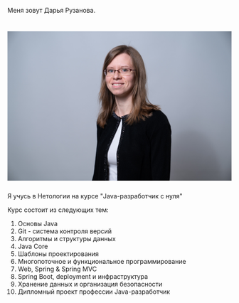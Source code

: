 Меня зовут Дарья Рузанова.

# ![foto](img/DSC00015.jpg) 

Я учусь в Нетологии на курсе "Java-разработчик с нуля"

Курс состоит из следующих тем:
1. Основы Java
2. Git - система контроля версий
3. Алгоритмы и структуры данных
4. Java Core
5. Шаблоны проектирования
6. Многопоточное и функциональное программирование
7. Web, Spring & Spring MVC
8. Spring Boot, deployment и инфраструктура
9. Хранение данных и организация безопасности
10. Дипломный проект профессии Java-разработчик